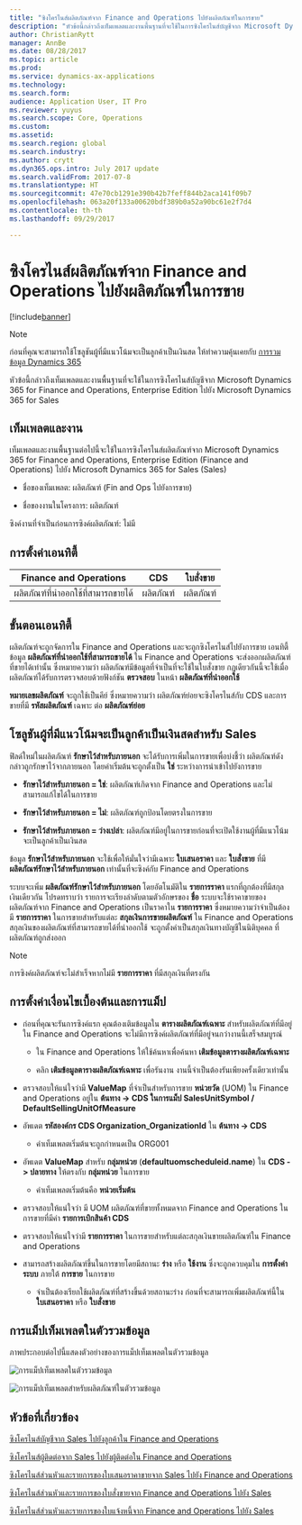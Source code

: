 ```yaml
---
title: "ซิงโครไนส์ผลิตภัณฑ์จาก Finance and Operations ไปยังผลิตภัณฑ์ในการขาย"
description: "หัวข้อนี้กล่าวถึงเท็มเพลตและงานพื้นฐานที่จะใช้ในการซิงโครไนส์บัญชีจาก Microsoft Dynamics 365 for Finance and Operations, Enterprise Edition ไปยัง Microsoft Dynamics 365 for Sales"
author: ChristianRytt
manager: AnnBe
ms.date: 08/28/2017
ms.topic: article
ms.prod: 
ms.service: dynamics-ax-applications
ms.technology: 
ms.search.form: 
audience: Application User, IT Pro
ms.reviewer: yuyus
ms.search.scope: Core, Operations
ms.custom: 
ms.assetid: 
ms.search.region: global
ms.search.industry: 
ms.author: crytt
ms.dyn365.ops.intro: July 2017 update
ms.search.validFrom: 2017-07-8
ms.translationtype: HT
ms.sourcegitcommit: 47e70cb1291e390b42b7feff844b2aca141f09b7
ms.openlocfilehash: 063a20f133a00620bdf389b0a52a90bc61e2f7d4
ms.contentlocale: th-th
ms.lasthandoff: 09/29/2017

---
```


# <a name="synchronize-products-from-finance-and-operations-to-products-in-sales"></a>ซิงโครไนส์ผลิตภัณฑ์จาก Finance and Operations ไปยังผลิตภัณฑ์ในการขาย

[!include[banner](../includes/banner.md)]

> [!NOTE]
> ก่อนที่คุณจะสามารถใช้โซลูชันผู้ที่มีแนวโน้มจะเป็นลูกค้าเป็นเงินสด ให้ทำความคุ้นเคยกับ [การรวมข้อมูล Dynamics 365](/common-data-service/entity-reference/dynamics-365-integration) 

หัวข้อนี้กล่าวถึงเท็มเพลตและงานพื้นฐานที่จะใช้ในการซิงโครไนส์บัญชีจาก Microsoft Dynamics 365 for Finance and Operations, Enterprise Edition ไปยัง Microsoft Dynamics 365 for Sales

## <a name="template-and-task"></a>เท็มเพลตและงาน

เท็มเพลตและงานพื้นฐานต่อไปนี้จะใช้ในการซิงโครไนส์ผลิตภัณฑ์จาก Microsoft Dynamics 365 for Finance and Operations, Enterprise Edition (Finance and Operations) ไปยัง Microsoft Dynamics 365 for Sales (Sales)

-   ชื่อของเท็มเพลต: ผลิตภัณฑ์ (Fin and Ops ไปยังการขาย)

-   ชื่อของงานในโครงการ: ผลิตภัณฑ์

ซิงค์งานที่จำเป็นก่อนการซิงค์ผลิตภัณฑ์: ไม่มี

## <a name="entity-set"></a>การตั้งค่าเอนทิตี้

| **Finance and Operations** | **CDS** | **ใบสั่งขาย**  |
|----------------------------|---------|------------|
| ผลิตภัณฑ์ที่นำออกใช้ที่สามารถขายได้ | ผลิตภัณฑ์ | ผลิตภัณฑ์   |

## <a name="entity-flow"></a>ขั้นตอนเอนทิตี้

ผลิตภัณฑ์จะถูกจัดการใน Finance and Operations และจะถูกซิงโครไนส์ไปยังการขาย เอนทิตี้ข้อมูล **ผลิตภัณฑ์ที่นำออกใช้ที่สามารถขายได้** ใน Finance and Operations จะส่งออกผลิตภัณฑ์ที่ขายได้เท่านั้น ซึ่งหมายความว่า ผลิตภัณฑ์มีข้อมูลที่จำเป็นที่จะใช้ในใบสั่งขาย กฎเดียวกันนี้จะใช้เมื่อผลิตภัณฑ์ได้รับการตรวจสอบด้วยฟังก์ชัน **ตรวจสอบ** ในหน้า **ผลิตภัณฑ์ที่นำออกใช้**

**หมายเลขผลิตภัณฑ์** จะถูกใช้เป็นคีย์ ซึ่งหมายความว่า ผลิตภัณฑ์ย่อยจะซิงโครไนส์กับ CDS และการขายที่มี **รหัสผลิตภัณฑ์** เฉพาะ ต่อ **ผลิตภัณฑ์ย่อย**

## <a name="prospect-to-cash-solution-for-sales"></a>โซลูชันผู้ที่มีแนวโน้มจะเป็นลูกค้าเป็นเงินสดสำหรับ Sales

ฟิลด์ใหม่ในผลิตภัณฑ์ **รักษาไว้สำหรับภายนอก** จะได้รับการเพิ่มในการขายเพื่อบ่งชี้ว่า ผลิตภัณฑ์ดังกล่าวถูกรักษาไว้จากภายนอก โดยค่าเริ่มต้นจะถูกตั้งเป็น **ใช่** ระหว่างการนำเข้าไปยังการขาย

-   **รักษาไว้สำหรับภายนอก = ใช่**: ผลิตภัณฑ์เกิดจาก Finance and Operations และไม่สามารถแก้ไขได้ในการขาย

-   **รักษาไว้สำหรับภายนอก = ไม่**: ผลิตภัณฑ์ถูกป้อนโดยตรงในการขาย

-   **รักษาไว้สำหรับภายนอก = ว่างเปล่า**: ผลิตภัณฑ์มีอยู่ในการขายก่อนที่จะเปิดใช้งานผู้ที่มีแนวโน้มจะเป็นลูกค้าเป็นเงินสด

ข้อมูล **รักษาไว้สำหรับภายนอก** จะใช้เพื่อให้มั่นใจว่ามีเฉพาะ **ใบเสนอราคา** และ **ใบสั่งขาย** ที่มี **ผลิตภัณฑ์รักษาไว้สำหรับภายนอก** เท่านั้นที่จะซิงค์กับ Finance and Operations

ระบบจะเพิ่ม **ผลิตภัณฑ์รักษาไว้สำหรับภายนอก** โดยอัตโนมัติใน **รายการราคา** แรกที่ถูกต้องที่มีสกุลเงินเดียวกัน โปรดทราบว่า รายการจะเรียงลำดับตามตัวอักษรของ **ชื่อ** ระบบจะใช้ราคาขายของผลิตภัณฑ์จาก Finance and Operations เป็นราคาใน **รายการราคา** ซึ่งหมายความว่าจำเป็นต้องมี **รายการราคา** ในการขายสำหรับแต่ละ **สกุลเงินการขายผลิตภัณฑ์** ใน Finance and Operations สกุลเงินของผลิตภัณฑ์ที่สามารถขายได้ที่นำออกใช้ จะถูกตั้งค่าเป็นสกุลเงินทางบัญชีในนิติบุคคล ที่ผลิตภัณฑ์ถูกส่งออก

> [!NOTE]
> การซิงค์ผลิตภัณฑ์จะไม่สำเร็จหากไม่มี **รายการราคา** ที่มีสกุลเงินที่ตรงกัน

## <a name="preconditions-and-mapping-setup"></a>การตั้งค่าเงื่อนไขเบื้องต้นและการแม็ป

-   ก่อนที่คุณจะรันการซิงค์แรก คุณต้องเติมข้อมูลใน **ตารางผลิตภัณฑ์เฉพาะ** สำหรับผลิตภัณฑ์ที่มีอยู่ใน Finance and Operations จะไม่มีการซิงค์ผลิตภัณฑ์ที่มีอยู่จนกว่างานนี้เสร็จสมบูรณ์

    -   ใน Finance and Operations ให้ใช้ค้นหาเพื่อค้นหา **เติมข้อมูลตารางผลิตภัณฑ์เฉพาะ**

    -   คลิก **เติมข้อมูลตารางผลิตภัณฑ์เฉพาะ** เพื่อรันงาน งานนี้จำเป็นต้องรันเพียงครั้งเดียวเท่านั้น

-   ตรวจสอบให้แน่ใจว่ามี **ValueMap** ที่จำเป็นสำหรับการขาย **หน่วยวัด** (UOM) ใน Finance and Operations อยู่ใน **ต้นทาง -\> CDS ในการแม็ป SalesUnitSymbol / DefaultSellingUnitOfMeasure**

-   อัพเดต **รหัสองค์กร CDS Organization_OrganizationId** ใน **ต้นทาง -\> CDS**

    -   ค่าเท็มเพลตเริ่มต้นจะถูกกำหนดเป็น ORG001

-   อัพเดต **ValueMap** สำหรับ **กลุ่มหน่วย** (**defaultuomscheduleid.name**) ใน **CDS -\> ปลายทาง** ให้ตรงกับ **กลุ่มหน่วย** ในการขาย

    -   ค่าเท็มเพลตเริ่มต้นคือ **หน่วยเริ่มต้น**

-   ตรวจสอบให้แน่ใจว่า มี UOM ผลิตภัณฑ์ที่ขายทั้งหมดจาก Finance and Operations ในการขายที่มีค่า **รายการเบิกสินค้า CDS**

-   ตรวจสอบให้แน่ใจว่ามี **รายการราคา** ในการขายสำหรับแต่ละสกุลเงินขายผลิตภัณฑ์ใน Finance and Operations

-   สามารถสร้างผลิตภัณฑ์ขึ้นในการขายโดยมีสถานะ **ร่าง** หรือ **ใช้งาน** ซึ่งจะถูกควบคุมใน **การตั้งค่าระบบ** ภายใต้ **การขาย** ในการขาย

    -   จำเป็นต้องเรียกใช้ผลิตภัณฑ์ที่สร้างขึ้นด้วยสถานะร่าง ก่อนที่จะสามารถเพิ่มผลิตภัณฑ์นี้ใน **ใบเสนอราคา** หรือ **ใบสั่งขาย**

## <a name="template-mapping-in-data-integrator"></a>การแม็ปเท็มเพลตในตัวรวมข้อมูล

ภาพประกอบต่อไปนี้แสดงตัวอย่างของการแม็ปเท็มเพลตในตัวรวมข้อมูล

![การแม็ปเท็มเพลตในตัวรวมข้อมูล](./media/products-template-mapping-data-integrator-1.png)

![การแม็ปเท็มเพลตสำหรับผลิตภัณฑ์ในตัวรวมข้อมูล](./media/products-template-mapping-data-integrator-2.png)

## <a name="related-topics"></a>หัวข้อที่เกี่ยวข้อง

[ซิงโครไนส์บัญชีจาก Sales ไปยังลูกค้าใน Finance and Operations](accounts-template-mapping.md)

[ซิงโครไนส์ผู้ติดต่อจาก Sales ไปยังผู้ติดต่อใน Finance and Operations](contacts-template-mapping.md)

[ซิงโครไนส์ส่วนหัวและรายการของใบเสนอราคาขายจาก Sales ไปยัง Finance and Operations](sales-quotation-template-mapping.md)

[ซิงโครไนส์ส่วนหัวและรายการของใบสั่งขายจาก Finance and Operations ไปยัง Sales](sales-order-template-mapping.md)

[ซิงโครไนส์ส่วนหัวและรายการของใบแจ้งหนี้จาก Finance and Operations ไปยัง Sales](sales-invoice-template-mapping.md)


